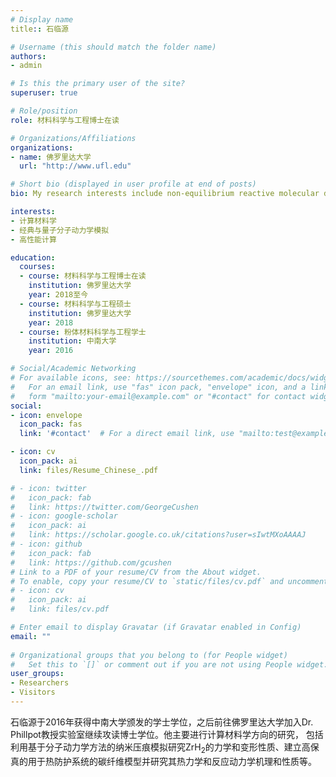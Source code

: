 ```yaml
---
# Display name
title:: 石临源

# Username (this should match the folder name)
authors:
- admin

# Is this the primary user of the site?
superuser: true

# Role/position
role: 材料科学与工程博士在读

# Organizations/Affiliations
organizations:
- name: 佛罗里达大学
  url: "http://www.ufl.edu"

# Short bio (displayed in user profile at end of posts)
bio: My research interests include non-equilibrium reactive molecular dynamics simulation and first principles computation.

interests:
- 计算材料学
- 经典与量子分子动力学模拟
- 高性能计算

education:
  courses:
  - course: 材料科学与工程博士在读
    institution: 佛罗里达大学
    year: 2018至今
  - course: 材料科学与工程硕士
    institution: 佛罗里达大学
    year: 2018
  - course: 粉体材料科学与工程学士
    institution: 中南大学
    year: 2016

# Social/Academic Networking
# For available icons, see: https://sourcethemes.com/academic/docs/widgets/#icons
#   For an email link, use "fas" icon pack, "envelope" icon, and a link in the
#   form "mailto:your-email@example.com" or "#contact" for contact widget.
social:
- icon: envelope
  icon_pack: fas
  link: '#contact'  # For a direct email link, use "mailto:test@example.org".

- icon: cv
  icon_pack: ai
  link: files/Resume_Chinese_.pdf

# - icon: twitter
#   icon_pack: fab
#   link: https://twitter.com/GeorgeCushen
# - icon: google-scholar
#   icon_pack: ai
#   link: https://scholar.google.co.uk/citations?user=sIwtMXoAAAAJ
# - icon: github
#   icon_pack: fab
#   link: https://github.com/gcushen
# Link to a PDF of your resume/CV from the About widget.
# To enable, copy your resume/CV to `static/files/cv.pdf` and uncomment the lines below.  
# - icon: cv
#   icon_pack: ai
#   link: files/cv.pdf

# Enter email to display Gravatar (if Gravatar enabled in Config)
email: ""
  
# Organizational groups that you belong to (for People widget)
#   Set this to `[]` or comment out if you are not using People widget.  
user_groups:
- Researchers
- Visitors
---
```


石临源于2016年获得中南大学颁发的学士学位，之后前往佛罗里达大学加入Dr. Phillpot教授实验室继续攻读博士学位。他主要进行计算材料学方向的研究， 包括利用基于分子动力学方法的纳米压痕模拟研究ZrH<sub>2</sub>的力学和变形性质、建立高保真的用于热防护系统的碳纤维模型并研究其热力学和反应动力学机理和性质等。
